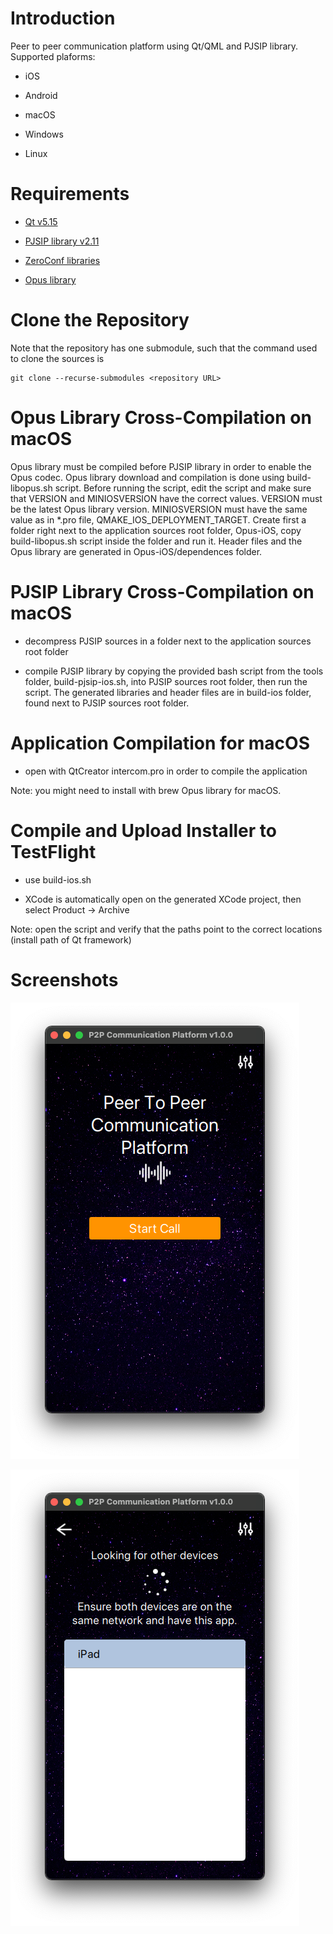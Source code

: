 # Introduction

Peer to peer communication platform using Qt/QML and PJSIP library.
Supported plaforms:

- iOS

- Android

- macOS

- Windows

- Linux


# Requirements

- [Qt v5.15](https://www.qt.io)

- [PJSIP library v2.11](https://github.com/pjsip/pjproject/releases)

- [ZeroConf libraries](https://github.com/jbagg/QtZeroConf)

- [Opus library](https://opus-codec.org)


# Clone the Repository

Note that the repository has one submodule, such that the command used to clone the sources is

    git clone --recurse-submodules <repository URL>


# Opus Library Cross-Compilation on macOS

Opus library must be compiled before PJSIP library in order to enable the Opus codec.
Opus library download and compilation is done using build-libopus.sh script. Before running
the script, edit the script and make sure that VERSION and MINIOSVERSION have the correct values.
VERSION must be the latest Opus library version.
MINIOSVERSION must have the same value as in *.pro file, QMAKE_IOS_DEPLOYMENT_TARGET.
Create first a folder right next to the application sources root folder, Opus-iOS, copy
build-libopus.sh script inside the folder and run it. Header files and the Opus library are generated
in Opus-iOS/dependences folder.


# PJSIP Library Cross-Compilation on macOS

- decompress PJSIP sources in a folder next to the application sources root folder

- compile PJSIP library by copying the provided bash script from the tools folder, build-pjsip-ios.sh,
into PJSIP sources root folder, then run the script. The generated libraries and header files are in
build-ios folder, found next to PJSIP sources root folder.


# Application Compilation for macOS

- open with QtCreator intercom.pro in order to compile the application

Note: you might need to install with brew Opus library for macOS.


# Compile and Upload Installer to TestFlight

- use build-ios.sh

- XCode is automatically open on the generated XCode project, then select Product -> Archive

Note: open the script and verify that the paths point to the correct locations (install path of Qt framework)

# Screenshots

![Start Screen](screenshots/start.png?raw=true "Start Screen")

![Service List](screenshots/service_list.png?raw=true "Service List")

